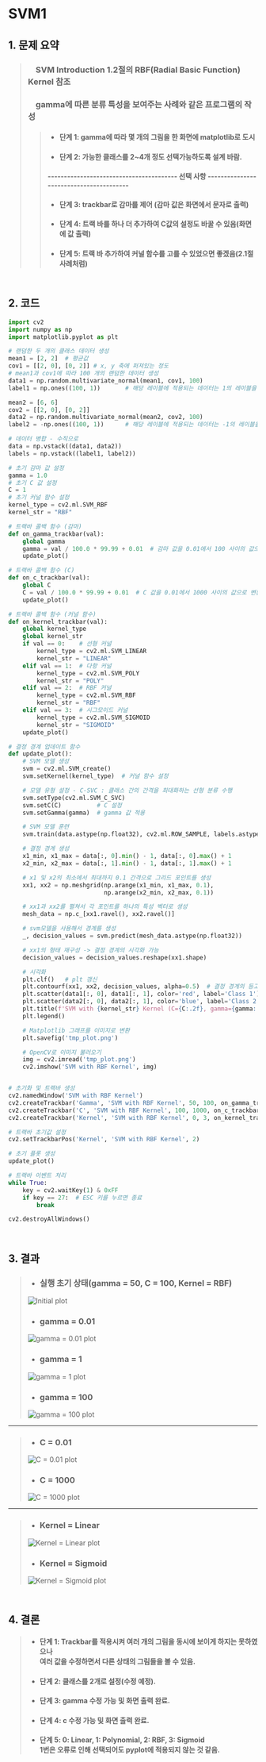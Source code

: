 # SVM1
## 1. 문제 요약
> ### &nbsp;&nbsp;&nbsp;&nbsp;SVM Introduction 1.2절의 RBF(Radial Basic Function) Kernel 참조  
> ### &nbsp;&nbsp;&nbsp;&nbsp;gamma에 따른 분류 특성을 보여주는 사례와 같은 프로그램의 작성  
>  
> > + #### 단계 1: gamma에 따라 몇 개의 그림을 한 화면에 matplotlib로 도시
> > + #### 단계 2: 가능한 클래스를 2~4개 정도 선택가능하도록 설계 바람.
> > #### ---------------------------------------- 선택 사항 ----------------------------------------  
> > + #### 단계 3: trackbar로 감마를 제어 (감마 값은 화면에서 문자로 출력)
> > + #### 단계 4: 트랙 바를 하나 더 추가하여 C값의 설정도 바꿀 수 있음(화면에 값 출력)
> > + #### 단계 5: 트랙 바 추가하여 커널 함수를 고를 수 있었으면 좋겠음(2.1절 사례처럼)


## <br/> 2. 코드
```python
import cv2
import numpy as np
import matplotlib.pyplot as plt

# 랜덤한 두 개의 클래스 데이터 생성
mean1 = [2, 2]  # 평균값
cov1 = [[2, 0], [0, 2]] # x, y 축에 퍼져있는 정도
# mean1과 cov1에 따라 100 개의 랜덤한 데이터 생성
data1 = np.random.multivariate_normal(mean1, cov1, 100)
label1 = np.ones((100, 1))       # 해당 레이블에 적용되는 데이터는 1의 레이블을 가짐

mean2 = [6, 6]
cov2 = [[2, 0], [0, 2]]
data2 = np.random.multivariate_normal(mean2, cov2, 100)
label2 = -np.ones((100, 1))      # 해당 레이블에 적용되는 데이터는 -1의 레이블을 가짐

# 데이터 병합 - 수직으로
data = np.vstack((data1, data2))
labels = np.vstack((label1, label2))

# 초기 감마 값 설정
gamma = 1.0
# 초기 C 값 설정
C = 1
# 초기 커널 함수 설정
kernel_type = cv2.ml.SVM_RBF
kernel_str = "RBF"

# 트랙바 콜백 함수 (감마)
def on_gamma_trackbar(val):
    global gamma
    gamma = val / 100.0 * 99.99 + 0.01  # 감마 값을 0.01에서 100 사이의 값으로 변환
    update_plot()

# 트랙바 콜백 함수 (C)
def on_c_trackbar(val):
    global C
    C = val / 100.0 * 99.99 + 0.01  # C 값을 0.01에서 1000 사이의 값으로 변환
    update_plot()

# 트랙바 콜백 함수 (커널 함수)
def on_kernel_trackbar(val):
    global kernel_type
    global kernel_str
    if val == 0:    # 선형 커널
        kernel_type = cv2.ml.SVM_LINEAR
        kernel_str = "LINEAR"
    elif val == 1:  # 다항 커널
        kernel_type = cv2.ml.SVM_POLY
        kernel_str = "POLY"
    elif val == 2:  # RBF 커널
        kernel_type = cv2.ml.SVM_RBF
        kernel_str = "RBF"
    elif val == 3:  # 시그모이드 커널
        kernel_type = cv2.ml.SVM_SIGMOID
        kernel_str = "SIGMOID"
    update_plot()

# 결정 경계 업데이트 함수
def update_plot():
    # SVM 모델 생성
    svm = cv2.ml.SVM_create()
    svm.setKernel(kernel_type)  # 커널 함수 설정

    # 모델 유형 설정 - C-SVC : 클래스 간의 간격을 최대화하는 선형 분류 수행
    svm.setType(cv2.ml.SVM_C_SVC)
    svm.setC(C)          # C 설정
    svm.setGamma(gamma)  # gamma 값 적용

    # SVM 모델 훈련
    svm.train(data.astype(np.float32), cv2.ml.ROW_SAMPLE, labels.astype(np.int32))

    # 결정 경계 생성
    x1_min, x1_max = data[:, 0].min() - 1, data[:, 0].max() + 1
    x2_min, x2_max = data[:, 1].min() - 1, data[:, 1].max() + 1

    # x1 및 x2의 최소에서 최대까지 0.1 간격으로 그리드 포인트를 생성
    xx1, xx2 = np.meshgrid(np.arange(x1_min, x1_max, 0.1),
                           np.arange(x2_min, x2_max, 0.1))

    # xx1과 xx2를 펼쳐서 각 포인트를 하나의 특성 벡터로 생성
    mesh_data = np.c_[xx1.ravel(), xx2.ravel()]

    # svm모델을 사용해서 경계를 생성
    _, decision_values = svm.predict(mesh_data.astype(np.float32))

    # xx1의 형태 재구성 -> 결정 경계의 시각화 가능
    decision_values = decision_values.reshape(xx1.shape)

    # 시각화
    plt.clf()   # plt 갱신
    plt.contourf(xx1, xx2, decision_values, alpha=0.5)  # 결정 경계의 등고선 시각화
    plt.scatter(data1[:, 0], data1[:, 1], color='red', label='Class 1')
    plt.scatter(data2[:, 0], data2[:, 1], color='blue', label='Class 2')
    plt.title(f'SVM with {kernel_str} Kernel (C={C:.2f}, gamma={gamma:.2f})')
    plt.legend()

    # Matplotlib 그래프를 이미지로 변환
    plt.savefig('tmp_plot.png')

    # OpenCV로 이미지 불러오기
    img = cv2.imread('tmp_plot.png')
    cv2.imshow('SVM with RBF Kernel', img)


# 초기화 및 트랙바 생성
cv2.namedWindow('SVM with RBF Kernel')
cv2.createTrackbar('Gamma', 'SVM with RBF Kernel', 50, 100, on_gamma_trackbar)
cv2.createTrackbar('C', 'SVM with RBF Kernel', 100, 1000, on_c_trackbar)
cv2.createTrackbar('Kernel', 'SVM with RBF Kernel', 0, 3, on_kernel_trackbar)  # 0: Linear, 1: Polynomial, 2: RBF, 3: Sigmoid

# 트랙바 초기값 설정
cv2.setTrackbarPos('Kernel', 'SVM with RBF Kernel', 2)

# 초기 플롯 생성
update_plot()

# 트랙바 이벤트 처리
while True:
    key = cv2.waitKey(1) & 0xFF
    if key == 27:  # ESC 키를 누르면 종료
        break

cv2.destroyAllWindows()

```
## <br/> 3. 결과
> + ### 실행 초기 상태(gamma = 50, C = 100, Kernel = RBF)
> ![Initial plot](./Images/초기상태.PNG)
> + ### gamma = 0.01
> ![gamma = 0.01 plot](./Images/감마0.PNG)
> + ### gamma = 1
> ![gamma = 1 plot](./Images/감마1.PNG)
> + ### gamma = 100
> ![gamma = 100 plot](./Images/감마100.PNG)
- - -
> + ### C = 0.01
> ![C = 0.01 plot](./Images/C0.PNG)
> + ### C = 1000
> ![C = 1000 plot](./Images/C1000.PNG)
- - -
> + ### Kernel = Linear
> ![Kernel = Linear plot](./Images/선형.PNG)
> + ### Kernel = Sigmoid
> ![Kernel = Sigmoid plot](./Images/시그모이드.PNG)

## <br/> 4. 결론
> + #### 단계 1: Trackbar를 적용시켜 여러 개의 그림을 동시에 보이게 하지는 못하였으나<br/>여러 값을 수정하면서 다른 상태의 그림들을 볼 수 있음.
> + #### 단계 2: 클래스를 2개로 설정(수정 예정).
> + #### 단계 3: gamma 수정 가능 및 화면 출력 완료.
> + #### 단계 4: c 수정 가능 및 화면 출력 완료.
> + #### 단계 5: 0: Linear, 1: Polynomial, 2: RBF, 3: Sigmoid<br/>1번은 오류로 인해 선택되어도 pyplot에 적용되지 않는 것 같음.

